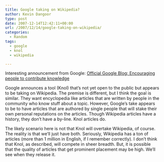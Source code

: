 ```yaml
---
title: Google taking on Wikipedia?
author: Kevin Dangoor
type: post
date: 2007-12-14T12:42:11+00:00
url: /2007/12/14/google-taking-on-wikipedia/
categories:
  - Random
tags:
  - google
  - knol
  - wikipedia

---
```

Interesting announcement from Google: [Official Google Blog: Encouraging people to contribute knowledge][1]

Google announces a tool (Knol) that&#8217;s not yet open to the public but appears to be taking on Wikipedia. The premise is different, but I think the goal is similar. They want encyclopedia like articles that are written by people in the community who know stuff about a topic. However, Google&#8217;s take appears to be to have articles that are authored by single people that will stake their own personal reputations on the articles. Though Wikipedia articles have a history, they don&#8217;t have a by-line. Knol articles do.

The likely scenario here is not that Knol will overtake Wikipedia, of course. The reality is that we&#8217;ll just have both. Seriously, Wikipedia has a ton of articles (more than 1 million in English, if I remember correctly). I don&#8217;t think that Knol, as described, will compete in sheer breadth. But, it is possible that the quality of articles that get prominent placement may be high. We&#8217;ll see when they release it.

 [1]: http://googleblog.blogspot.com/2007/12/encouraging-people-to-contribute.html